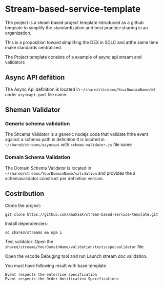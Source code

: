 # Stream-based-service-template

The project is a steam based project template introduced as a github template to simplify the standardization and best practice sharing in an organization.

This is a proposition toward simplifing the DEX in SDLC and atthe same time make standards centralized.

The Project template consists of a example of async api stream and validators

## Async API defiition

The Async Api definition is located in `~/shared/streams/YourDomainName/v1` under `asyncapi.yaml` file name.

## Sheman Validator

### Generic schema validation

The Shcema Validator is a generic nodejs code that validate hthe event against a schema path in definition
It is located in `~/shared/streams/asyncapi` with `schema-validator.js` file name

### Domain Schema Validation

The Domain Schema Validator is located in `~/shared/streams/YourDomainName/validation` and provides the a schemavalidator construct per definition version.

## Costribution

Clone the project:

``` shell
git clone https://github.com/XaaXaaX/stream-based-service-template.git
```

Install dependencies:
``` shell
cd shared/streams && npm i
```

Test validator:
Open the `shared/streams/YourDomainName/validation/tests/specvalidator` file.

Open the vscode Debuging tool and run  Launch stream doc validation.

You must have following result with base template

```
Event respects the enterrise specification
Event respects the Order Notification Specifications
```
